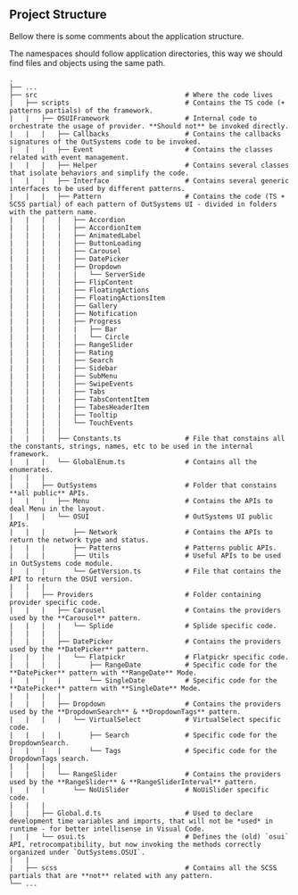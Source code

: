## Project Structure

Bellow there is some comments about the application structure.

The namespaces should follow application directories, this way we should find files and objects using the same path.

    .
    ├── ...
    ├── src                                     # Where the code lives
    |   ├── scripts                             # Contains the TS code (+ patterns partials) of the framework.
    |   |   ├── OSUIFramework                   # Internal code to orchestrate the usage of provider. **Should not** be invoked directly.
    |   |   |   ├── Callbacks                   # Contains the callbacks signatures of the OutSystems code to be invoked.
    |   |   |   ├── Event                       # Contains the classes related with event management.
    |   |   |   ├── Helper                      # Contains several classes that isolate behaviors and simplify the code.
    |   |   |   ├── Interface                   # Contains several generic interfaces to be used by different patterns.
    |   |   |   ├── Pattern                     # Contains the code (TS + SCSS partial) of each pattern of OutSystems UI - divided in folders with the pattern name.
    |   |   |   |   ├── Accordion
    |   |   |   |   ├── AccordionItem
    |   |   |   |   ├── AnimatedLabel
    |   |   |   |   ├── ButtonLoading
    |   |   |   |   ├── Carousel
    |   |   |   |   ├── DatePicker
    |   |   |   |   ├── Dropdown
    |   |   |   |   |   └── ServerSide
    |   |   |   |   ├── FlipContent
    |   |   |   |   ├── FloatingActions
    |   |   |   |   ├── FloatingActionsItem
    |   |   |   |   ├── Gallery
    |   |   |   |   ├── Notification
    |   |   |   |   ├── Progress
    |   |   |   |   |   ├── Bar
    |   |   |   |   |   └── Circle
    |   |   |   |   ├── RangeSlider
    |   |   |   |   ├── Rating
    |   |   |   |   ├── Search
    |   |   |   |   ├── Sidebar
    |   |   |   |   ├── SubMenu
    |   |   |   |   ├── SwipeEvents
    |   |   |   |   ├── Tabs
    |   |   |   |   ├── TabsContentItem
    |   |   |   |   ├── TabesHeaderItem
    |   |   |   |   ├── Tooltip
    |   |   |   |   └── TouchEvents
    |   |   |   |
    |   |   |   ├── Constants.ts                # File that constains all the constants, strings, names, etc to be used in the internal framework.
    |   |   |   └── GlobalEnum.ts               # Contains all the enumerates.
    |   |   |
    |   |   ├── OutSystems                      # Folder that constains **all public** APIs.
    |   |   |   ├── Menu                        # Contains the APIs to deal Menu in the layout.
    |   |   |   └── OSUI                        # OutSystems UI public APIs.
    |   |   |       ├── Network                 # Contains the APIs to return the network type and status.
    |   |   |       ├── Patterns                # Patterns public APIs.
    |   |   |       ├── Utils                   # Useful APIs to be used in OutSystems code module.
    |   |   |       └── GetVersion.ts           # File that contains the API to return the OSUI version.
    |   |   |
    |   |   ├── Providers                       # Folder containing provider specific code.
    |   |   |   ├── Carousel                    # Contains the providers used by the **Carousel** pattern.
    |   |   |   |   └── Splide                  # Splide specific code.
    |   |   |   |
    |   |   |   ├── DatePicker                  # Contains the providers used by the **DatePicker** pattern.
    |   |   |   |   └── Flatpickr               # Flatpickr specific code.
    |   |   |   |       ├── RangeDate           # Specific code for the **DatePicker** pattern with **RangeDate** Mode.
    |   |   |   |       └── SingleDate          # Specific code for the **DatePicker** pattern with **SingleDate** Mode.
    |   |   |   |
    |   |   |   ├── Dropdown                    # Contains the providers used by the **DropdownSearch** & **DropdownTags** pattern.
    |   |   |   |   └── VirtualSelect           # VirtualSelect specific code.
    |   |   |   |       ├── Search              # Specific code for the DropdownSearch.
    |   |   |   |       └── Tags                # Specific code for the DropdownTags search.
    |   |   |   |
    |   |   |   └── RangeSlider                 # Contains the providers used by the **RangeSlider** & **RangeSliderInterval** pattern.
    |   |   |       └── NoUiSlider              # NoUiSlider specific code.
    |   |   |
    |   |   ├── Global.d.ts                     # Used to declare development time variables and imports, that will not be *used* in runtime - for better intellisense in Visual Code.
    |   |   └── osui.ts                         # Defines the (old) `osui` API, retrocompatibility, but now invoking the methods correctly organized under `OutSystems.OSUI`.
    |   |
    |   ├── scss                                # Contains all the SCSS partials that are **not** related with any pattern.
    └── ...
